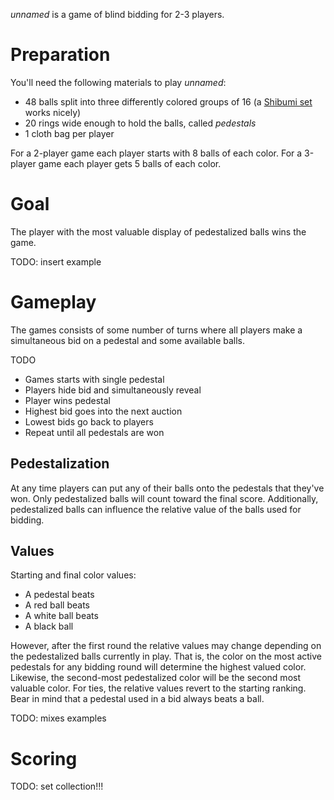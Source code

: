 *unnamed* is a game of blind bidding for 2-3 players.

Preparation
===========

You'll need the following materials to play *unnamed*:

 * 48 balls split into three differently colored groups of 16 (a [Shibumi set](http://boardgamegeek.com/boardgame/135270/shibumi) works nicely)
 * 20 rings wide enough to hold the balls, called *pedestals*
 * 1 cloth bag per player
 
 For a 2-player game each player starts with 8 balls of each color.  For a 3-player game each player gets 5 balls of each color.

Goal
====

The player with the most valuable display of pedestalized balls wins the game.

TODO: insert example

Gameplay
========

The games consists of some number of turns where all players make a simultaneous bid on a pedestal and some available balls.

TODO

 * Games starts with single pedestal
 * Players hide bid and simultaneously reveal
 * Player wins pedestal
 * Highest bid goes into the next auction
 * Lowest bids go back to players
 * Repeat until all pedestals are won

Pedestalization
---------------

At any time players can put any of their balls onto the pedestals that they've won.  Only pedestalized balls will count toward the final score.  Additionally, pedestalized balls can influence the relative value of the balls used for bidding.

Values
------

Starting and final color values:

 * A pedestal beats 
 * A red ball beats
 * A white ball beats
 * A black ball

However, after the first round the relative values may change depending on the pedestalized balls currently in play.  That is, the color on the most active pedestals for any bidding round will determine the highest valued color.  Likewise, the second-most pedestalized color will be the second most valuable color.  For ties, the relative values revert to the starting ranking.  Bear in mind that a pedestal used in a bid always beats a ball.

TODO: mixes examples

Scoring
=======

TODO: set collection!!!
